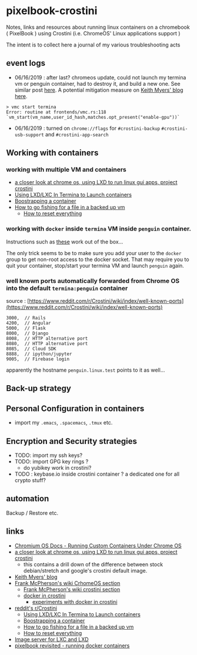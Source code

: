 # pixelbook-crostini

Notes, links and resources about running linux containers on a chromebook ( PixelBook ) using Crostini (i.e. ChromeOS' Linux applications support )

The intent is to collect here a journal of my various troubleshooting acts

## event logs

- 06/16/2019 : after last? chromeos update, could not launch my termina vm or penguin container, had to destroy it, and build a new one. See similar post [here](https://fedwiki.frankmcpherson.net/view/crostini-failure-after-chrome-os-74-upgrade). A potential mitigation measure on [Keith Myers' blog here](https://kmyers.me/blog/chromeos/chromeos-75-0-3759-4-rolling-out-to-the-dev-channel-backup-your-crostini-instance-before-rebooting-if-you-enable-the-gpu/).

```
> vmc start termina
Error: routine at frontends/vmc.rs:118 `vm_start(vm_name,user_id_hash,matches.opt_present("enable-gpu"))`
```
- 06/16/2019 : turned on `chrome://flags` for `#crostini-backup` `#crostini-usb-support` and `#crostini-app-search`

## Working with containers 
### working with multiple VM and containers
- [a closer look at chrome os, using LXD to run linux gui apps, project crostini](https://blog.simos.info/a-closer-look-at-chrome-os-using-lxd-to-run-linux-gui-apps-project-crostini/)
- [Using LXD/LXC In Termina to Launch containers](https://www.reddit.com/r/Crostini/wiki/howto/uselxd)
- [Boostrapping a container](https://www.reddit.com/r/Crostini/wiki/getstarted/bootstrapping-a-container)
- [How to go fishing for a file in a backed up vm](https://www.reddit.com/r/Crostini/comments/aw9hy7/can_anybody_start_termina_with_todays_dev_update/)
   - [How to reset everything](https://www.reddit.com/r/Crostini/comments/8ddx2l/question_how_to_reset_everything/)
### working with `docker` inside `termina` VM inside `penguin` container.
Instructions such as [these](https://hackernoon.com/pixelbook-revisited-running-docker-containers-aa7c742a7dec) work out of the box...

The only trick seems to be to make sure you add your user to the `docker` group to get non-root access to the docker socket. That may require you to quit your container, stop/start your termina VM and launch `penguin` again. 
### well known ports automatically forwarded from Chrome OS into the default `termina:penguin` container
source : [https://www.reddit.com/r/Crostini/wiki/index/well-known-ports](https://www.reddit.com/r/Crostini/wiki/index/well-known-ports)
```
3000,  // Rails
4200,  // Angular
5000,  // Flask
8000,  // Django
8008,  // HTTP alternative port
8080,  // HTTP alternative port
8085,  // Cloud SDK
8888,  // ipython/jupyter
9005,  // Firebase login
```
apparently the hostname `penguin.linux.test` points to it as well...

## Back-up strategy
## Personal Configuration in containers 
- import my `.emacs`, `.spacemacs`, `.tmux` etc.
## Encryption and Security strategies

- TODO: import my ssh keys? 
- TODO: import GPG key rings ?
   - do yubikey work in crostini?
- TODO : keybase.io inside crostini container ? a dedicated one for all crypto stuff?

## automation
Backup / Restore etc.

## links
- [Chromium OS Docs - Running Custom Containers Under Chrome OS](https://chromium.googlesource.com/chromiumos/docs/+/master/containers_and_vms.md)
- [a closer look at chrome os, using LXD to run linux gui apps, project crostini](https://blog.simos.info/a-closer-look-at-chrome-os-using-lxd-to-run-linux-gui-apps-project-crostini/)
   - this contains a drill down of the difference between stock debian/stretch and google's crostini default image.
- [Keith Myers' blog](https://kmyers.me/knowledge/chromeos/)
- [Frank McPherson's wiki CrhomeOS section](https://fedwiki.frankmcpherson.net/view/welcome-visitors/view/site-index/)
   - [Frank McPherson's wiki crostini section](https://fedwiki.frankmcpherson.net/view/welcome-visitors/view/site-index/view/crostini)
   - [docker in crostini](https://fedwiki.frankmcpherson.net/view/welcome-visitors/view/site-index/view/docker-in-crostini)
     - [experiments with docker in crostini](https://fedwiki.frankmcpherson.net/view/welcome-visitors/view/site-index/view/experiments-with-docker-on-pixelbook)
- [reddit's r/Crostini ](https://www.reddit.com/r/Crostini)
   - [Using LXD/LXC In Termina to Launch containers](https://www.reddit.com/r/Crostini/wiki/howto/uselxd)
   - [Boostrapping a container](https://www.reddit.com/r/Crostini/wiki/getstarted/bootstrapping-a-container)
   - [How to go fishing for a file in a backed up vm](https://www.reddit.com/r/Crostini/comments/aw9hy7/can_anybody_start_termina_with_todays_dev_update/)
   - [How to reset everything](https://www.reddit.com/r/Crostini/comments/8ddx2l/question_how_to_reset_everything/)
- [Image server for LXC and LXD](https://us.images.linuxcontainers.org/)
- [pixelbook revisited - running docker containers](https://hackernoon.com/pixelbook-revisited-running-docker-containers-aa7c742a7dec)
